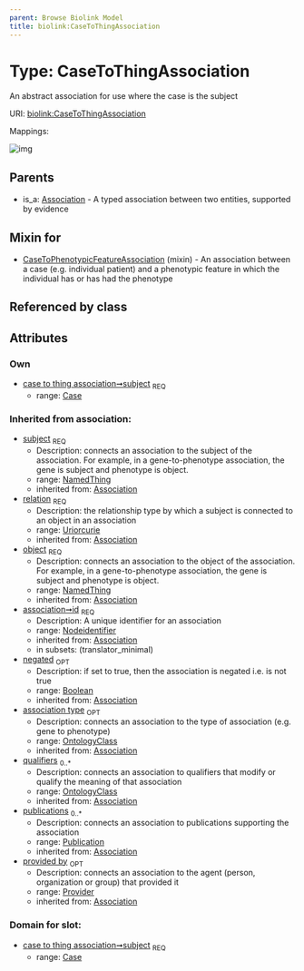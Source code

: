 ```yaml
---
parent: Browse Biolink Model
title: biolink:CaseToThingAssociation
---
```


# Type: CaseToThingAssociation


An abstract association for use where the case is the subject

URI: [biolink:CaseToThingAssociation](https://w3id.org/biolink/vocab/CaseToThingAssociation)

Mappings:

![img](http://yuml.me/diagram/nofunky;dir:TB/class/\[Provider]<provided%20by(i)%200..1-%20\[CaseToThingAssociation&#124;relation(i):uriorcurie;id(i):nodeidentifier;negated(i):boolean%20%3F],%20\[Publication]<publications(i)%200..*-%20\[CaseToThingAssociation],%20\[OntologyClass]<qualifiers(i)%200..*-%20\[CaseToThingAssociation],%20\[OntologyClass]<association%20type(i)%200..1-%20\[CaseToThingAssociation],%20\[NamedThing]<object(i)%201..1-%20\[CaseToThingAssociation],%20\[Case]<subject%201..1-%20\[CaseToThingAssociation],%20\[CaseToPhenotypicFeatureAssociation]uses%20-.->\[CaseToThingAssociation],%20\[Association]^-\[CaseToThingAssociation])

## Parents

 *  is_a: [Association](Association.md) - A typed association between two entities, supported by evidence

## Mixin for

 * [CaseToPhenotypicFeatureAssociation](CaseToPhenotypicFeatureAssociation.md) (mixin)  - An association between a case (e.g. individual patient) and a phenotypic feature in which the individual has or has had the phenotype

## Referenced by class


## Attributes


### Own

 * [case to thing association➞subject](case_to_thing_association_subject.md)  <sub>REQ</sub>
    * range: [Case](Case.md)

### Inherited from association:

 * [subject](subject.md)  <sub>REQ</sub>
    * Description: connects an association to the subject of the association. For example, in a gene-to-phenotype association, the gene is subject and phenotype is object.
    * range: [NamedThing](NamedThing.md)
    * inherited from: [Association](Association.md)
 * [relation](relation.md)  <sub>REQ</sub>
    * Description: the relationship type by which a subject is connected to an object in an association
    * range: [Uriorcurie](types/Uriorcurie.md)
    * inherited from: [Association](Association.md)
 * [object](object.md)  <sub>REQ</sub>
    * Description: connects an association to the object of the association. For example, in a gene-to-phenotype association, the gene is subject and phenotype is object.
    * range: [NamedThing](NamedThing.md)
    * inherited from: [Association](Association.md)
 * [association➞id](association_id.md)  <sub>REQ</sub>
    * Description: A unique identifier for an association
    * range: [Nodeidentifier](types/Nodeidentifier.md)
    * inherited from: [Association](Association.md)
    * in subsets: (translator_minimal)
 * [negated](negated.md)  <sub>OPT</sub>
    * Description: if set to true, then the association is negated i.e. is not true
    * range: [Boolean](types/Boolean.md)
    * inherited from: [Association](Association.md)
 * [association type](association_type.md)  <sub>OPT</sub>
    * Description: connects an association to the type of association (e.g. gene to phenotype)
    * range: [OntologyClass](OntologyClass.md)
    * inherited from: [Association](Association.md)
 * [qualifiers](qualifiers.md)  <sub>0..*</sub>
    * Description: connects an association to qualifiers that modify or qualify the meaning of that association
    * range: [OntologyClass](OntologyClass.md)
    * inherited from: [Association](Association.md)
 * [publications](publications.md)  <sub>0..*</sub>
    * Description: connects an association to publications supporting the association
    * range: [Publication](Publication.md)
    * inherited from: [Association](Association.md)
 * [provided by](provided_by.md)  <sub>OPT</sub>
    * Description: connects an association to the agent (person, organization or group) that provided it
    * range: [Provider](Provider.md)
    * inherited from: [Association](Association.md)

### Domain for slot:

 * [case to thing association➞subject](case_to_thing_association_subject.md)  <sub>REQ</sub>
    * range: [Case](Case.md)

